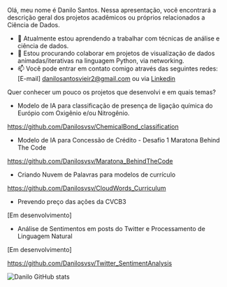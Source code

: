 Olá, meu nome é Danilo Santos. Nessa apresentação, você encontrará a descrição geral dos projetos acadêmicos ou próprios relacionados a Ciência de Dados.

- 🌱 Atualmente estou aprendendo a trabalhar com técnicas de análise e ciência de dados.
- 👯 Estou procurando colaborar em projetos de visualização de dados animadas/iterativas na linguagem Python, via networking.
- 📫 Você pode entrar em contato comigo através das seguintes redes: [E-mail] danilosantosvieir2@gmail.com ou via [Linkedin](https://www.linkedin.com/in/danilo-santos-21a6421b0/)

Quer conhecer um pouco os projetos que desenvolvi e em quais temas? 

- Modelo de IA para classificação de presença de ligação química do Európio com Oxigênio e/ou Nitrogênio.

https://github.com/Danilosvsv/ChemicalBond_classification

- Modelo de IA para Concessão de Crédito - Desafio 1 Maratona Behind The Code

https://github.com/Danilosvsv/Maratona_BehindTheCode

- Criando Nuvem de Palavras para modelos de currículo

https://github.com/Danilosvsv/CloudWords_Curriculum

- Prevendo preço das ações da CVCB3

[Em desenvolvimento]

- Análise de Sentimentos em posts do Twitter e Processamento de Linguagem Natural 

[Em desenvolvimento]

https://github.com/Danilosvsv/Twitter_SentimentAnalysis


![Danilo GitHub stats](https://github-readme-stats.vercel.app/api?username=Danilosvsv&show_icons=true&theme=radical)

<!--
**Danilosvsv/Danilosvsv** is a ✨ _special_ ✨ repository because its `README.md` (this file) appears on your GitHub profile.

Here are some ideas to get you started:

- 🔭 I’m currently working on ...
- 🌱 I’m currently learning ...
- 👯 I’m looking to collaborate on ...
- 🤔 I’m looking for help with ...
- 💬 Ask me about ...
- 📫 How to reach me: ...
- 😄 Pronouns: ...
- ⚡ Fun fact: ...
-->
